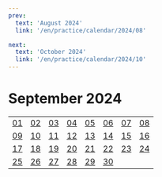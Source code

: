```yaml
---
prev:
  text: 'August 2024'
  link: '/en/practice/calendar/2024/08'

next:
  text: 'October 2024'
  link: '/en/practice/calendar/2024/10'
---
```

# September 2024

<table class="calendar">
	<tr>
		<td><a href=/en/practice/prob/2024/09/01>01</a><br><Badge type="danger" text="Bid"/></td>
		<td><a href=/en/practice/prob/2024/09/02>02</a><br><Badge type="warning" text="Play"/></td>
		<td><a href=/en/practice/prob/2024/09/03>03</a><br><Badge type="tip" text="Def"/></td>
		<td><a href=/en/practice/prob/2024/09/04>04</a><br><Badge type="danger" text="Bid"/></td>
		<td><a href=/en/practice/prob/2024/09/05>05</a><br><Badge type="warning" text="Play"/></td>
		<td><a href=/en/practice/prob/2024/09/06>06</a><br><Badge type="warning" text="Play"/></td>
		<td><a href=/en/practice/prob/2024/09/07>07</a><br><Badge type="warning" text="Play"/></td>
		<td><a href=/en/practice/prob/2024/09/08>08</a><br><Badge type="danger" text="Bid"/></td>
	</tr>
	<tr>
		<td><a href=/en/practice/prob/2024/09/09>09</a><br><Badge type="warning" text="Play"/></td>
		<td><a href=/en/practice/prob/2024/09/10>10</a><br><Badge type="tip" text="Def"/></td>
		<td><a href=/en/practice/prob/2024/09/11>11</a><br><Badge type="danger" text="Bid"/></td>
		<td><a href=/en/practice/prob/2024/09/12>12</a><br><Badge type="warning" text="Play"/></td>
		<td><a href=/en/practice/prob/2024/09/13>13</a><br><Badge type="tip" text="Def"/></td>
		<td><a href=/en/practice/prob/2024/09/14>14</a><br><Badge type="warning" text="Play"/></td>
		<td><a href=/en/practice/prob/2024/09/15>15</a><br><Badge type="danger" text="Bid"/></td>
		<td><a href=/en/practice/prob/2024/09/16>16</a><br><Badge type="warning" text="Play"/></td>
	</tr>
	<tr>
		<td><a href=/en/practice/prob/2024/09/17>17</a><br><Badge type="tip" text="Def"/></td>
		<td><a href=/en/practice/prob/2024/09/18>18</a><br><Badge type="danger" text="Bid"/></td>
		<td><a href=/en/practice/prob/2024/09/19>19</a><br><Badge type="warning" text="Play"/></td>
		<td><a href=/en/practice/prob/2024/09/20>20</a><br><Badge type="warning" text="Play"/></td>
		<td><a href=/en/practice/prob/2024/09/21>21</a><br><Badge type="warning" text="Play"/></td>
		<td><a href=/en/practice/prob/2024/09/22>22</a><br><Badge type="danger" text="Bid"/></td>
		<td><a href=/en/practice/prob/2024/09/23>23</a><br><Badge type="warning" text="Play"/></td>
		<td><a href=/en/practice/prob/2024/09/24>24</a><br><Badge type="tip" text="Def"/></td>
	</tr>
    <tr>
        <td><a href=/en/practice/prob/2024/09/25>25</a><br><Badge type="danger" text="Bid"/></td>
		<td><a href=/en/practice/prob/2024/09/26>26</a><br><Badge type="warning" text="Play"/></td>
		<td><a href=/en/practice/prob/2024/09/27>27</a><br><Badge type="warning" text="Play"/></td>
		<td><a href=/en/practice/prob/2024/09/28>28</a><br><Badge type="warning" text="Play"/></td>
		<td><a href=/en/practice/prob/2024/09/29>29</a><br><Badge type="danger" text="Bid"/></td>
		<td><a href=/en/practice/prob/2024/09/30>30</a><br><Badge type="warning" text="Play"/></td>
		<td></td>
		<td></td>
	</tr>
</table>

[<Badge type="tip" text="Learning ->"/>](/en/learning/calendar/2024/09) <Badge type="info" text="&uarr; Practice"/>